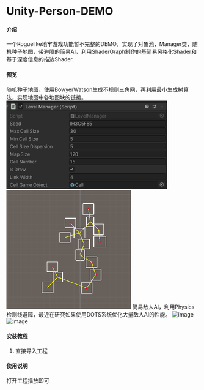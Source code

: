 # Unity-Person-DEMO

#### 介绍
一个Roguelike地牢游戏功能暂不完整的DEMO，实现了对象池，Manager类，随机种子地图，带避障的简易AI，利用ShaderGraph制作的基简易风格化Shader和基于深度信息的描边Shader.

#### 预览
随机种子地图，使用BowyerWatson生成不规则三角网，再利用最小生成树算法，实现地图中各地图块的链接。
![image](PreviewImage/关卡地图管理器.png)
![image](PreviewImage/随机关卡地图预览.png)
简易敌人AI，利用Physics检测线避障，最近在研究如果使用DOTS系统优化大量敌人AI的性能。
![image](PreviewImage/简易AI避障演示1.gif)
![image](PreviewImage/简易AI避障演示2.gif)
#### 安装教程
1.  直接导入工程

#### 使用说明
打开工程播放即可